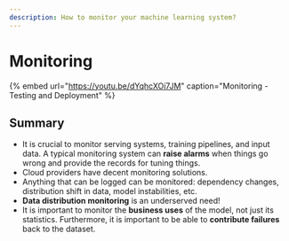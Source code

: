 ```yaml
---
description: How to monitor your machine learning system?
---
```


# Monitoring

{% embed url="https://youtu.be/dYqhcXOi7JM" caption="Monitoring - Testing and Deployment" %}

## Summary

* It is crucial to monitor serving systems, training pipelines, and input data. A typical monitoring system can **raise alarms** when things go wrong and provide the records for tuning things.
* Cloud providers have decent monitoring solutions.
* Anything that can be logged can be monitored: dependency changes, distribution shift in data, model instabilities, etc.
* **Data distribution monitoring** is an underserved need!
* It is important to monitor the **business uses** of the model, not just its statistics. Furthermore, it is important to be able to **contribute failures** back to the dataset.

